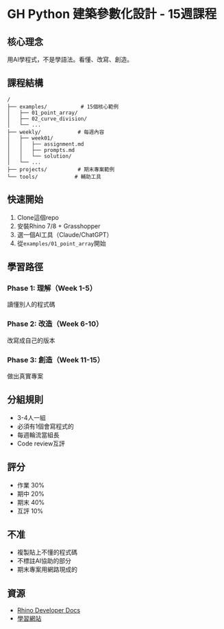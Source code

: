 # GH Python 建築參數化設計 - 15週課程

## 核心理念
用AI學程式，不是學語法。看懂、改寫、創造。

## 課程結構
```
/
├── examples/           # 15個核心範例
│   ├── 01_point_array/
│   ├── 02_curve_division/
│   └── ...
├── weekly/            # 每週內容
│   ├── week01/
│   │   ├── assignment.md
│   │   ├── prompts.md
│   │   └── solution/
│   └── ...
├── projects/          # 期末專案範例
└── tools/            # 輔助工具
```

## 快速開始
1. Clone這個repo
2. 安裝Rhino 7/8 + Grasshopper
3. 選一個AI工具（Claude/ChatGPT）
4. 從`examples/01_point_array`開始

## 學習路徑

### Phase 1: 理解（Week 1-5）
讀懂別人的程式碼

### Phase 2: 改造（Week 6-10）
改寫成自己的版本

### Phase 3: 創造（Week 11-15）
做出真實專案

## 分組規則
- 3-4人一組
- 必須有1個會寫程式的
- 每週輪流當組長
- Code review互評

## 評分
- 作業 30%
- 期中 20%
- 期末 40%
- 互評 10%

## 不准
- 複製貼上不懂的程式碼
- 不標註AI協助的部分
- 期末專案用網路現成的

## 資源
- [Rhino Developer Docs](https://developer.rhino3d.com/)
- [學習網站](https://grasshopperprimer.com/)
